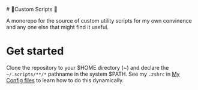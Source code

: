 # 🤖Custom Scripts 🥷

A monorepo for the source of custom utility scripts for my own convinence
and any one else that might find it useful.

# Get started

Clone the repository to your $HOME directory (~) and declare the `~/.scripts/**/*`
pathname in the system $PATH. See my `.zshrc` in [My Config files](https://github.com/heldrida/my-config-files)
to learn how to do this dynamically.
